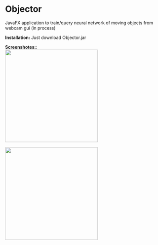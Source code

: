 # Objector
 JavaFX application to train/query neural network of moving objects from webcam gui (in process)  
 
 <b>Installation:</b> Just download Objector.jar  
 
 <b>Screenshotes:</b>:  
 <img src="https://user-images.githubusercontent.com/25348980/146410059-f73cabe3-78a4-4281-bba4-de6e5b486d66.png" width="300"></img> <br/>  
 <img src="https://user-images.githubusercontent.com/25348980/146410234-790147f7-ad12-4f89-8f89-04e0d4399fbc.png" width="300"></img> <br/>  
 
